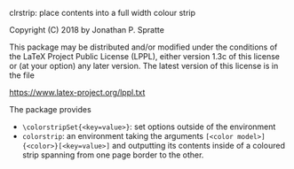 clrstrip: place contents into a full width colour strip

Copyright (C) 2018 by Jonathan P. Spratte

This package may be distributed and/or modified under the conditions of the
LaTeX Project Public License (LPPL), either version 1.3c of this license or (at
your option) any later version.  The latest version of this license is in the
file

  https://www.latex-project.org/lppl.txt

The package provides

 - `\colorstripSet{<key=value>}`: set options outside of the environment
 - `colorstrip`: an environment taking the arguments
    `[<color model>]{<color>}[<key=value>]` and outputting its contents inside
    of a coloured strip spanning from one page border to the other.

